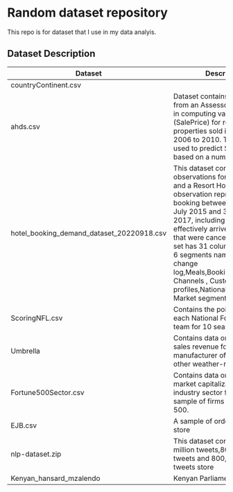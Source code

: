 # Random dataset repository

This repo is for dataset that I use in my data analyis.

## Dataset Description

| Dataset                                   | Description                                                                                                                                                                                                                                                                                                                                                                                                                         | Source                                                                                |
| ----------------------------------------- | ----------------------------------------------------------------------------------------------------------------------------------------------------------------------------------------------------------------------------------------------------------------------------------------------------------------------------------------------------------------------------------------------------------------------------------- | ------------------------------------------------------------------------------------- |
| countryContinent.csv                      |                                                                                                                                                                                                                                                                                                                                                                                                                                     | [Kaggle](https://www.kaggle.com/datasets/statchaitya/country-to-continent)            |
| ahds.csv                                  | Dataset contains information from an Assessor's Office used in computing value of home (SalePrice) for residential properties sold in Iowa from 2006 to 2010. The dataset is used to predict SalePrice based on a number of features                                                                                                                                                                                                | n/a                                                                                   |
| hotel_booking_demand_dataset_20220918.csv | This dataset contains 119,390 observations for a City Hotel and a Resort Hotel. Each observation represents a hotel booking between the 1st of July 2015 and 31st of August 2017, including booking that effectively arrived and booking that were canceled.The data set has 31 columns that cover 6 segments namely : Booking change log,Meals,Bookings,Distribution Channels , Customer profiles,Nationalities and Market segment | [Science Direct](https://www.sciencedirect.com/science/article/pii/S2352340918315191) |
| ScoringNFL.csv                            | Contains the points scored by each National Football League team for 10 seasons.                                                                                                                                                                                                                                                                                                                                                    |                                                                                       |
| Umbrella                                  | Contains data on the quarterly sales revenue for a manufacturer of umbrellas and other weather-resistant gear                                                                                                                                                                                                                                                                                                                       |                                                                                       |
| Fortune500Sector.csv                      | Contains data on the profits, market capitalizations, and industry sector for a recent sample of firms in the Fortune 500.                                                                                                                                                                                                                                                                                                          |                                                                                       |
| EJB.csv                                   | A sample of orders from a a store                                                                                                                                                                                                                                                                                                                                                                                                   |                                                                                       |
| nlp-dataset.zip                           | This dataset contains 1.5 million tweets,800,000 positive tweets and 800,000 negative tweets store                                                                                                                                                                                                                                                                                                                                  |                                                                                       |
|Kenyan_hansard_mzalendo| Kenyan Parliament Hansard | [Mzalendo](https://info.mzalendo.com/hansard/)

